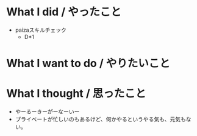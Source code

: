 # What I did / やったこと
- paizaスキルチェック
  - D\*1

# What I want to do / やりたいこと

# What I thought / 思ったこと
- やーるーきーがーなーいー
- プライベートが忙しいのもあるけど、何かやるというやる気も、元気もない。
